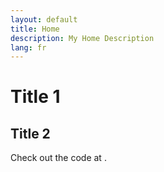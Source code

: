 ```yaml
---
layout: default
title: Home
description: My Home Description
lang: fr
---
```


# Title 1

## Title 2

Check out the code at <i class="fa fa-github" aria-hidden="true"></i>.
